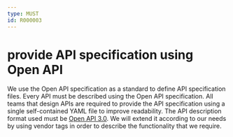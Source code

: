 ```yaml
---
type: MUST
id: R000003
---
```


# provide API specification using Open API

We use the Open API specification as a standard to define API specification files.
Every API must be described using the Open API specification.
All teams that design APIs are required to provide the API specification using a single self-contained YAML file to improve readability.
The API description format used must be [Open API 3.0](https://github.com/OAI/OpenAPI-Specification).
We will extend it according to our needs by using vendor tags in order to describe the functionality that we require.
